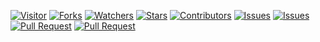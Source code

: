 
<a href="https://visitor-badge.glitch.me/badge?page_id=RaaaGH/YorBotz"><img title="Visitor" src="https://visitor-badge.glitch.me/badge?page_id=RaaaGH/YorBotz"></a>
<a href="https://github.com/RaaaGH/YorBotz/network/members"><img title="Forks" src="https://img.shields.io/github/forks/RaaaGH/YorBotz?label=Forks&color=blue&style=flat-square"></a>
<a href="https://github.com/RaaaGH/YorBotz/watchers"><img title="Watchers" src="https://img.shields.io/github/watchers/RaaaGH/YorBotz?label=Watchers&color=green&style=flat-square"></a>
<a href="https://github.com/RaaaGH/YorBotz/stargazers"><img title="Stars" src="https://img.shields.io/github/stars/RaaaGH/YorBotz?label=Stars&color=yellow&style=flat-square"></a>
<a href="https://github.com/RaaaGH/YorBotz/graphs/contributors"><img title="Contributors" src="https://img.shields.io/github/contributors/RaaaGH/YorBotz?label=Contributors&color=blue&style=flat-square"></a>
<a href="https://github.com/RaaaGH/YorBotz/issues"><img title="Issues" src="https://img.shields.io/github/issues/RaaaGH/YorBotz?label=Issues&color=success&style=flat-square"></a>
<a href="https://github.com/RaaaGH/YorBotz/issues?q=is%3Aissue+is%3Aclosed"><img title="Issues" src="https://img.shields.io/github/issues-closed/RaaaGH/YorBotz?label=Issues&color=red&style=flat-square"></a>
<a href="https://github.com/RaaaGH/YorBotz/pulls"><img title="Pull Request" src="https://img.shields.io/github/issues-pr/sadteams/bot-md?label=PullRequest&color=success&style=flat-square"></a>
<a href="https://github.com/RaaaGH/YorBotz/pulls?q=is%3Apr+is%3Aclosed"><img title="Pull Request" src="https://img.shields.io/github/issues-pr-closed/RaaaGH/YorBotz?label=PullRequest&color=red&style=flat-square"></a>
